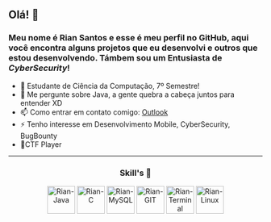 ## Olá! 👋

### Meu nome é **Rian Santos** e esse é meu perfil no GitHub, aqui você encontra alguns projetos que eu desenvolvi e outros que estou desenvolvendo. Támbem sou um Entusiasta de *CyberSecurity*!



- 🌱 Estudante de Ciência da Computação, 7º Semestre!
- 💬 Me pergunte sobre Java, a gente quebra a cabeça juntos para entender XD
- 📫 Como entrar em contato comigo: [Outlook](mailto:riansantosc02@outlook.com)
- ⚡ Tenho interesse em Desenvolvimento Mobile, CyberSecurity, BugBounty
- 📌CTF Player
---
<div align = 'center'>
  
  <h3>Skill's 🚀</h3>
  <!--<img align = 'center' alt = 'Rian-Py' Height = '55' src = 'https://user-images.githubusercontent.com/77757476/130664872-b304c2d4-5417-4c55-899c-ea2ee9ca1bfc.png'>-->
  <img align = 'center' alt = 'Rian-Java' Height = '55' src = 'https://user-images.githubusercontent.com/77757476/130664717-3a28ae20-6f0d-49f1-bee9-0c2f91f86636.png'>
  <img align = 'center' alt = 'Rian-C' Height = '55' src = 'https://user-images.githubusercontent.com/77757476/130664792-2008e1d7-5d3b-4cba-adfd-65b13f643c48.png'>
  <img align = 'center' alt = 'Rian-MySQL' Height = '55' src = 'https://user-images.githubusercontent.com/77757476/130664968-daf8a6c3-1808-4371-b11f-a4ad4717d1e7.png'>
  <img align = 'center' alt = 'Rian-GIT' Height ='55' src = 'https://user-images.githubusercontent.com/77757476/130665042-f0bfc128-d7a2-468f-bbe6-d19313b976aa.png'>
  <img align = 'center' alt = 'Rian-Terminal' Height = '55' src = 'https://user-images.githubusercontent.com/77757476/130665214-25aa45ad-7a11-4b4f-81be-c0f60e11d21f.png'>
  <!--<img align = 'center' alt = 'Rian-Android' Height = '55' src = 'https://user-images.githubusercontent.com/77757476/130665329-9baa6934-92b1-46f4-b99f-9beaf2cd8f04.png'>-->
  <img align = 'center' alt = 'Rian-Linux' Height = '55' src ='https://user-images.githubusercontent.com/77757476/130665484-ca4bf06a-50f6-4200-96c7-1a6f835cd249.png'>

</div>

